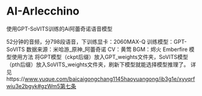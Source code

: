 # AI-Arlecchino
使用GPT-SoVITS训练的Ai阿蕾奇诺语音模型

52分钟的音频，分798段语音，下训练显卡：2060MAX-Q
训练模型：GPT-SoVITS
数据来源：米哈游_原神_阿蕾奇诺 CV：黄莺
BGM：烬火 Emberfire
模型使用方法
将GPT模型（ckpt后缀）放入GPT_weights文件夹，SoVITS模型（pth后缀）放入SoVITS_weights文件夹，刷新下模型就能选择模型推理了。
详见https://www.yuque.com/baicaigongchang1145haoyuangong/ib3g1e/xyyqrfwiu3e2bgyk#gzWm5第七条

